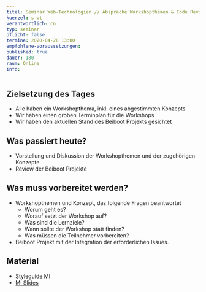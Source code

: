 ```yaml
---
titel: Seminar Web-Technologien // Absprache Workshopthemen & Code Review Beiboot Projekt
kuerzel: s-wt
verantwortlich: cn
typ: seminar
pflicht: false
termine: 2020-04-28 13:00
empfohlene-voraussetzungen: 
published: true
dauer: 180
raum: Online
info: 
---
```


## Zielsetzung des Tages
- Alle haben ein Workshopthema, inkl. eines abgestimmten Konzepts
- Wir haben einen groben Terminplan für die Workshops
- Wir haben den aktuellen Stand des Beiboot Projekts gesichtet

## Was passiert heute?
- Vorstellung und Diskussion der Workshopthemen und der zugehörigen Konzepte
- Review der Beiboot Projekte

## Was muss vorbereitet werden?
- Workshopthemen und Konzept, das folgende Fragen beantwortet
  - Worum geht es?
  - Worauf setzt der Workshop auf?
  - Was sind die Lernziele?
  - Wann sollte der Workshop statt finden?
  - Was müssen die Teilnehmer vorbereiten?
- Beiboot Projekt mit der Integration der erforderlichen Issues.

## Material
- [Styleguide MI](https://www.medieninformatik.th-koeln.de/tools/styleguide/)
- [Mi Slides](https://github.com/cnoss/mi-slides)
